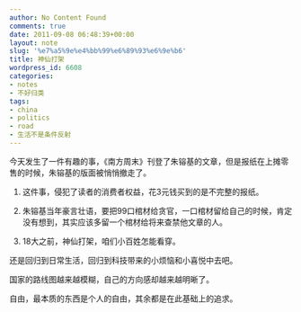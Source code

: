 ```yaml
---
author: No Content Found
comments: true
date: 2011-09-08 06:48:39+00:00
layout: note
slug: '%e7%a5%9e%e4%bb%99%e6%89%93%e6%9e%b6'
title: 神仙打架
wordpress_id: 6608
categories:
- notes
- 不好归类
tags:
- china
- politics
- road
- 生活不是条件反射
---
```


今天发生了一件有趣的事，《南方周末》刊登了朱镕基的文章，但是报纸在上摊零售的时候，朱镕基的版面被悄悄撤走了。





  1. 这件事，侵犯了读者的消费者权益，花3元钱买到的是不完整的报纸。



  2. 朱镕基当年豪言壮语，要把99口棺材给贪官，一口棺材留给自己的时候，肯定没有想到，其实应该多留一个棺材给将来查禁他文章的人。



  3. 18大之前，神仙打架，咱们小百姓怎能看穿。




还是回归到日常生活，回归到科技带来的小烦恼和小喜悦中去吧。





国家的路线图越来越模糊，自己的方向感却越来越明晰了。





自由，最本质的东西是个人的自由，其余都是在此基础上的追求。
